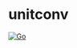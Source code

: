 # unitconv

[![Go](https://github.com/jxlwqq/unitconv/actions/workflows/go.yml/badge.svg)](https://github.com/jxlwqq/unitconv/actions/workflows/go.yml)
